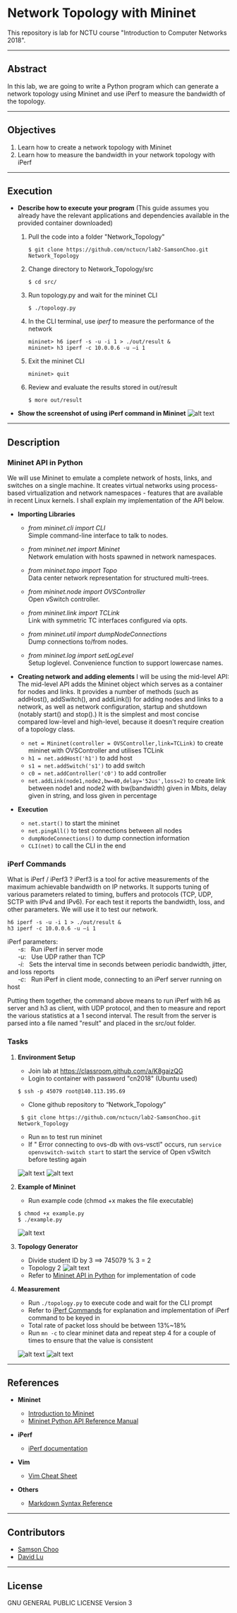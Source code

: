 # Network Topology with Mininet

This repository is lab for NCTU course "Introduction to Computer Networks 2018".

---
## Abstract

In this lab, we are going to write a Python program which can generate a network topology using Mininet and use iPerf to measure the bandwidth of the topology.

---
## Objectives

1. Learn how to create a network topology with Mininet
2. Learn how to measure the bandwidth in your network topology with iPerf

---
## Execution


* **Describe how to execute your program**
  (This guide assumes you already have the relevant applications and dependencies available in the provided container downloaded)

  1. Pull the code into a folder "Network_Topology"
        ```console
        $ git clone https://github.com/nctucn/lab2-SamsonChoo.git Network_Topology
        ```
  2. Change directory to Network_Topology/src
        ```console
        $ cd src/
        ```
  3. Run topology.py and wait for the mininet CLI
        ```console
        $ ./topology.py
        ```
  4. In the CLI terminal, use *iperf* to measure the performance of the network
        ```console
        mininet> h6 iperf -s -u -i 1 > ./out/result &
        mininet> h3 iperf -c 10.0.0.6 -u –i 1 
        ```
  5. Exit the mininet CLI
        ```console
        mininet> quit 
        ```
  6. Review and evaluate the results stored in out/result
        ```console
        $ more out/result
        ```
  
  
* **Show the screenshot of using iPerf command in Mininet**
![alt text](screenshots/iperf.png "iPerf command")

---
## Description

### Mininet API in Python
We will use Mininet to emulate a complete network of hosts, links, and switches on a single machine. It creates virtual networks using process-based virtualization and network namespaces - features that are available in recent Linux kernels. I shall explain my implementation of the API below.
* **Importing Libraries**

    * *from mininet.cli import CLI*  
    Simple command-line interface to talk to nodes.  
      
    * *from mininet.net import Mininet*  
    Network emulation with hosts spawned in network namespaces.  
          
    * *from mininet.topo import Topo*  
    Data center network representation for structured multi-trees.  
          
    * *from mininet.node import OVSController*  
    Open vSwitch controller.  
          
    * *from mininet.link import TCLink*  
    Link with symmetric TC interfaces configured via opts.  
          
    * *from mininet.util import dumpNodeConnections*  
    Dump connections to/from nodes.  
          
    * *from mininet.log import setLogLevel*  
    Setup loglevel. Convenience function to support lowercase names.  
          
* **Creating network and adding elements**
I will be using the mid-level API: The mid-level API adds the Mininet object which serves as a container for nodes and links. It provides a number of methods (such as addHost(), addSwitch(), and addLink()) for adding nodes and links to a network, as well as network configuration, startup and shutdown (notably start() and stop().) It is the simplest and most concise compared low-level and high-level, because it doesn't require creation of a topology class.
    * ```net = Mininet(controller = OVSController,link=TCLink)``` to create mininet with OVSController and utilises TCLink
    * ```h1 = net.addHost('h1')``` to add host
    * ```s1 = net.addSwitch('s1')``` to add switch
    * ```c0 = net.addController('c0')``` to add controller
    * ```net.addLink(node1,node2,bw=40,delay='52us',loss=2)``` to create link between node1 and node2 with bw(bandwidth) given in Mbits, delay given in string, and loss given in percentage 

* **Execution**
    * ```net.start()``` to start the mininet
    * ```net.pingAll()``` to test connections between all nodes
    * ```dumpNodeConnections()``` to dump connection information
    * ```CLI(net)``` to call the CLI in the end

### iPerf Commands
What is iPerf / iPerf3 ?
iPerf3 is a tool for active measurements of the maximum achievable bandwidth on IP networks. It supports tuning of various parameters related to timing, buffers and protocols (TCP, UDP, SCTP with IPv4 and IPv6). For each test it reports the bandwidth, loss, and other parameters. We will use it to test our network.

```console 
h6 iperf -s -u -i 1 > ./out/result &
h3 iperf -c 10.0.0.6 -u –i 1
```
iPerf parameters:  
&nbsp;&nbsp;&nbsp;&nbsp;&nbsp;&nbsp;*-s*: &nbsp; Run iPerf in server mode  
&nbsp;&nbsp;&nbsp;&nbsp;&nbsp;&nbsp;*-u*: &nbsp; Use UDP rather than TCP  
&nbsp;&nbsp;&nbsp;&nbsp;&nbsp;&nbsp;*-i*: &nbsp; Sets the interval time in seconds between periodic bandwidth, jitter, and loss reports  
&nbsp;&nbsp;&nbsp;&nbsp;&nbsp;&nbsp;*-c*: &nbsp; Run iPerf in client mode, connecting to an iPerf server running on host  

Putting them together, the command above means to run iPerf with h6 as server and h3 as client, with UDP protocol, and then to measure and report the various statistics at a 1 second interval. The result from the server is parsed into a file named "result" and placed in the src/out folder.
### Tasks

1. **Environment Setup**
    * Join lab at https://classroom.github.com/a/K8gaizQG
    * Login to container with password "cn2018" (Ubuntu used)
    ```console
    $ ssh -p 45079 root@140.113.195.69
    ```
    * Clone github repository to “Network_Topology”
    ```console
     $ git clone https://github.com/nctucn/lab2-SamsonChoo.git Network_Topology
    ```
    * Run ```mn``` to test run mininet
    * If " Error connecting to ovs-db with ovs-vsctl" occurs, run ```service openvswitch-switch start``` to start the service of Open vSwitch before testing again
    
    ![alt text](screenshots/setup1.png "initial setup")
    ![alt text](screenshots/setup2.png "mininet test")


2. **Example of Mininet**
    * Run example code (chmod +x makes the file executable)
    ```console
    $ chmod +x example.py
    $ ./example.py 
    ```
    ![alt text](screenshots/example.png "example.py")


3. **Topology Generator**
    * Divide student ID by 3 ==> 745079 % 3 = 2
    * Topology 2
    ![alt text](src/topo/topo2.png "topology 2")
    * Refer to [Mininet API in Python](#mininet-api-in-python) for implementation of code

4. **Measurement**
    * Run ```./topology.py``` to execute code and wait for the CLI prompt
    * Refer to [iPerf Commands](#iperf-commands) for explanation and implementation of iPerf command to be keyed in
    * Total rate of packet loss should be between 13%~18%
    * Run ```mn -c``` to clear mininet data and repeat step 4 for a couple of times to ensure that the value is consistent
    
    ![alt text](screenshots/measurement1.png "Measurement")
    ![alt text](screenshots/measurement2.png "Measurement")

---
## References
* **Mininet**
    * [Introduction to Mininet](https://github.com/mininet/mininet/wiki/Introduction-to-Mininet)
    * [Mininet Python API Reference Manual](http://mininet.org/api/annotated.html)

* **iPerf**
    * [iPerf documentation](https://iperf.fr/iperf-doc.php)

* **Vim**
    * [Vim Cheat Sheet](https://www.maketecheasier.com/vim-keyboard-shortcuts-cheatsheet/)

* **Others**
    * [Markdown Syntax Reference](https://github.com/adam-p/markdown-here/wiki/Markdown-Cheatsheet#images)


---
## Contributors


* [Samson Choo](https://github.com/SamsonChoo)
* [David Lu](https://github.com/yungshenglu)

---
## License

GNU GENERAL PUBLIC LICENSE Version 3
